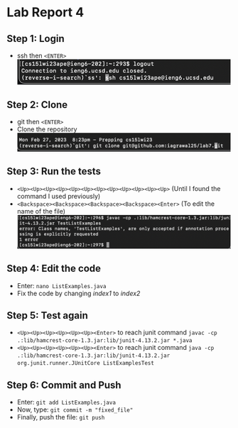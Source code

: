 # Lab Report 4
## Step 1: Login
- <CTRL-R> ssh then ```<ENTER>```
  ![Image](1.png)

## Step 2: Clone
- <CTRL-R> git then ```<ENTER>```
- Clone the repository
  ![Image](2.png)

## Step 3: Run the tests
- ```<Up><Up><Up><Up><Up><Up><Up><Up><Up><Up><Up><Up>``` (Until I found the command I used previously)
- ```<Backspace><Backspace><Backspace><Backspace><Enter>``` (To edit the name of the file)
  ![Image](3.png)

## Step 4: Edit the code
- Enter: ```nano ListExamples.java```
- Fix the code by changing _index1_ to _index2_

## Step 5: Test again
- ```<Up><Up><Up><Up><Up><Up><Enter>``` to reach junit command ```javac -cp .:lib/hamcrest-core-1.3.jar:lib/junit-4.13.2.jar *.java```
- ```<Up><Up><Up><Up><Up><Up><Enter>``` to reach junit command ```java -cp .:lib/hamcrest-core-1.3.jar:lib/junit-4.13.2.jar org.junit.runner.JUnitCore ListExamplesTest```

## Step 6: Commit and Push
- Enter: ```git add ListExamples.java```
- Now, type: ```git commit -m "fixed_file"```
- Finally, push the file: ```git push```
